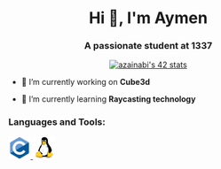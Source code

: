 <h1 align="center">Hi 👋, I'm Aymen</h1>
<h3 align="center">A passionate student at 1337</h3>

<p align="center">
<a href="https://github.com/oakoudad/badge42"><img src="https://badge.mediaplus.ma/binary/azainabi?UM6P=on" alt="azainabi's 42 stats" /></a>
</p>

- 🔭 I’m currently working on **Cube3d**

- 🌱 I’m currently learning **Raycasting technology**

<h3 align="left">Languages and Tools:</h3>
<p align="left"> <a href="https://www.cprogramming.com/" target="_blank" rel="noreferrer"> <img src="https://raw.githubusercontent.com/devicons/devicon/master/icons/c/c-original.svg" alt="c" width="40" height="40"/> </a> <a href="https://www.linux.org/" target="_blank" rel="noreferrer"> <img src="https://raw.githubusercontent.com/devicons/devicon/master/icons/linux/linux-original.svg" alt="linux" width="40" height="40"/> </a> </p>


